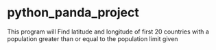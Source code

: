 # python_panda_project
This program will  Find latitude and longitude of first 20 countries with a population greater than or equal to the population limit given
